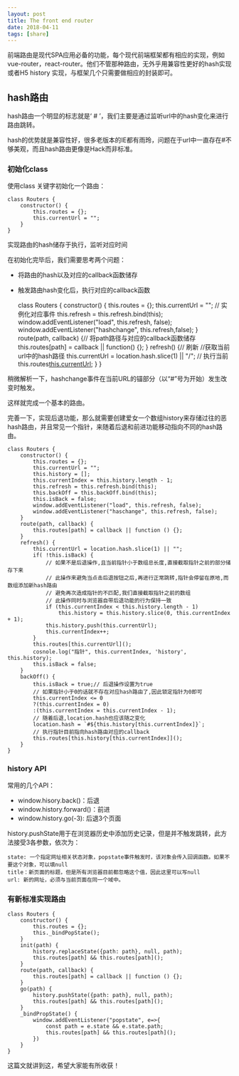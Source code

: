 ```yaml
---
layout: post
title: The front end router
date: 2018-04-11
tags: [share]
---
```


前端路由是现代SPA应用必备的功能，每个现代前端框架都有相应的实现，例如vue-router，react-router。他们不管那种路由，无外乎用兼容性更好的hash实现或者H5 history 实现，与框架几个只需要做相应的封装即可。

## hash路由

hash路由一个明显的标志就是‘ # ’，我们主要是通过监听url中的hash变化来进行路由跳转。

hash的优势就是兼容性好，很多老版本的IE都有雨玲，问题在于url中一直存在#不够美观，而且hash路由更像是Hack而非标准。

### 初始化class

使用class 关键字初始化一个路由： 

    class Routers {
        constructor() {
            this.routes = {};
            this.currentUrl = "";
        }
    }

实现路由的hash储存于执行，监听对应时间

在初始化完毕后，我们需要思考两个问题：

- 将路由的hash以及对应的callback函数储存
- 触发路由hash变化后，执行对应的callback函数

    class Routers {
        constructor() {
            this.routes = {};
            this.currentUrl = "";
            // 实例化对应事件
            this.refresh = this.refresh.bind(this);
            window.addEventListener("load", this.refresh, false);
            window.addEventListener("hashchange", this.refresh,false);
        }
        route(path, callback) {// 将path路径与对应的callback函数储存
            this.routes[path] = callback || function() {};
        }
        refresh() {// 刷新
        //获取当前url中的hash路径
            this.currentUrl = location.hash.slice(1) || "/";
            // 执行当前
            this.routes[this.currentUrl]();
        }
    }


稍微解析一下，hashchange事件在当前URL的锚部分（以“#”号为开始）发生改变时触发。

这样就完成一个基本的路由。

完善一下，实现后退功能，那么就需要创建爱女一个数组history来存储过往的恶hash路由，并且常见一个指针，来随着后退和前进功能移动指向不同的hash路由。

    class Routers {
        constructor() {
            this.routes = {};
            this.currentUrl = "";
            this.history = [];
            this.currentIndex = this.history.length - 1;
            this.refresh = this.refresh.bind(this);
            this.backOff = this.backOff.bind(this);
            this.isBack = false;
            window.addEventListener("load", this.refresh, false);
            window.addEventListener("haschange", this.refresh, false);
        }
        route(path, callback) {
            this.routes[path] = callback || function () {};
        }
        refresh() {
            this.currentUrl = location.hash.slice(1) || "";
            if( !this.isBack) {
                // 如果不是后退操作,且当前指针小于数组总长度,直接截取指针之前的部分储存下来
                // 此操作来避免当点击后退按钮之后,再进行正常跳转,指针会停留在原地,而数组添加新hash路由
                // 避免再次造成指针的不匹配,我们直接截取指针之前的数组
                // 此操作同时与浏览器自带后退功能的行为保持一致
                if (this.currentIndex < this.history.length - 1)
                    this.history = this.history.slice(0, this.currentIndex + 1);
                this.history.push(this.currentUrl);
                this.currentIndex++;
            }
            this.routes[this.currentUrl]();
            cosnole.log("指针", this.currentIndex, 'history', this.history);
            this.isBack = false;
        }
        backOff() {
            this.isBack = true;// 后退操作设置为true
            // 如果指针小于0的话就不存在对应hash路由了,因此锁定指针为0即可
            this.currentIndex <= 0
            ?(this.currentIndex = 0)
            :(this.currentIndex = this.currentIndex - 1);
            // 随着后退,location.hash也应该随之变化
            location.hash = `#${this.history[this.currentIndex]}`;
            // 执行指针目前指向hash路由对应的callback
            this.routes[this.history[this.currentIndex]]();
        }
    }

### history API

常用的几个API：

- window.hisory.back()：后退
- window.history.forward()：前进
- window.history.go(-3): 后退3个页面

history.pushState用于在浏览器历史中添加历史记录，但是并不触发跳转，此方法接受3各参数，依次为：

    state: 一个指定网址相关状态对象，popstate事件触发时，该对象会传入回调函数。如果不要这个对象，可以填null
    title：新页面的标题，但是所有浏览器目前都忽略这个值，因此这里可以写null
    url: 新的网址，必须与当前页面在同一个域中。

### 有新标准实现路由

    class Routers {
        constructor() {
            this.routes = {};
            this._bindPopState();
        }
        init(path) {
            history.replaceState({path: path}, null, path);
            this.routes[path] && this.routes[path]();
        }
        route(path, callback) {
            this.routes[path] = callback || function () {};
        }
        go(path) {
            history.pushState({path: path}, null, path);
            this.routes[path] && this.routes[path]();
        }
        _bindPropState() {
            window.addEventListener("popstate", e=>{
                const path = e.state && e.state.path;
                this.routes[path] && this.routes[path]();
            })
        }
    }

这篇文就讲到这，希望大家能有所收获！